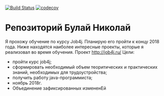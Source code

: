 [![Build Status](https://travis-ci.org/bulainikolai/job4j.svg?branch=master)](https://travis-ci.org/bulainikolai/job4j)
[![codecov](https://codecov.io/gh/bulainikolai/job4j/branch/master/graph/badge.svg)](https://codecov.io/gh/bulainikolai/job4j)

# Репозиторий Булай Николай
Я прохожу обучение по курсу Job4j. Планирую его пройти к концу 2018 года.
Ниже находятся наиболее интересные проекты, которые я реализовал во время обучения.
Проект http://job4j.ru/
Цели:
- пройти курс job4j;
- сформировать необходимый объем теоритических и практических знаний, необходимых для трудоустройства;
- получить работу java-программиста;
- ноябрь 2018г.
- Объединение зафиксированных измененЕй